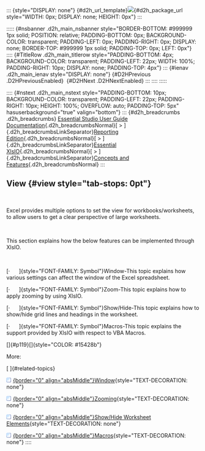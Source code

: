 ::: {style="DISPLAY: none"}
[](ms-xhelp:///?Id=d2h_url_template){#d2h_url_template}![](!package_url!){#d2h_package_url style="WIDTH: 0px; DISPLAY: none; HEIGHT: 0px"}
:::

::::: {#nsbanner .d2h_main_nsbanner style="BORDER-BOTTOM: #999999 1px solid; POSITION: relative; PADDING-BOTTOM: 0px; BACKGROUND-COLOR: transparent; PADDING-LEFT: 0px; PADDING-RIGHT: 0px; DISPLAY: none; BORDER-TOP: #999999 1px solid; PADDING-TOP: 0px; LEFT: 0px"}
:::: {#TitleRow .d2h_main_titlerow style="PADDING-BOTTOM: 4px; BACKGROUND-COLOR: transparent; PADDING-LEFT: 22px; WIDTH: 100%; PADDING-RIGHT: 10px; DISPLAY: none; PADDING-TOP: 4px"}
::: {#ienav .d2h_main_ienav style="DISPLAY: none"}
[](ms-xhelp:///?Id=74f3b7c2-08af-4fcb-b9bd-278ceb300350){#D2HPrevious .D2HPreviousEnabled}  [](ms-xhelp:///?Id=9a048332-6170-4c37-afe7-1dcc11f94f92){#D2HNext .D2HNextEnabled}
:::
::::
:::::

:::: {#nstext .d2h_main_nstext style="PADDING-BOTTOM: 10px; BACKGROUND-COLOR: transparent; PADDING-LEFT: 22px; PADDING-RIGHT: 10px; HEIGHT: 100%; OVERFLOW: auto; PADDING-TOP: 5px" hasuserbackground="true" valign="bottom"}
::: {#d2h_breadcrumbs .d2h_breadcrumbs}
[Essential Studio User Guide Documentation](ms-xhelp:///?Id=12457748-09e3-4d74-a240-8e049cedf030){.d2h_breadcrumbsNormal}[ \> ]{.d2h_breadcrumbsLinkSeparator}[Reporting Edition](ms-xhelp:///?Id=027aa5b6-6676-4f93-ad23-c20e8c45792e){.d2h_breadcrumbsNormal}[ \> ]{.d2h_breadcrumbsLinkSeparator}[Essential XlsIO](ms-xhelp:///?Id=b01a1b50-1d7d-40c0-bc83-af67e57c9005){.d2h_breadcrumbsNormal}[ \> ]{.d2h_breadcrumbsLinkSeparator}[Concepts and Features](ms-xhelp:///?Id=21b26556-5905-4ad9-90b4-40320db25faf){.d2h_breadcrumbsNormal}
:::

## View {#view style="tab-stops: 0pt"}

 

Excel provides multiple options to set the view for workbooks/worksheets, to allow users to get a clear perspective of large worksheets.

 

This section explains how the below features can be implemented through XlsIO.

 

[·      ]{style="FONT-FAMILY: Symbol"}Window-This topic explains how various settings can affect the window of the Excel spreadsheet.

[·      ]{style="FONT-FAMILY: Symbol"}Zoom-This topic explains how to apply zooming by using XlsIO.

[·      ]{style="FONT-FAMILY: Symbol"}Show/Hide-This topic explains how to show/hide grid lines and headings in the worksheet.

[·      ]{style="FONT-FAMILY: Symbol"}Macros-This topic explains the support provided by XlsIO with respect to VBA Macros.

[]{#p119}[]{style="COLOR: #15428b"} 

More:

[ ]{#related-topics}

[![](button.gif){border="0" align="absMiddle"}Window](ms-xhelp:///?Id=9a048332-6170-4c37-afe7-1dcc11f94f92){style="TEXT-DECORATION: none"}

[![](button.gif){border="0" align="absMiddle"}Zooming](ms-xhelp:///?Id=6cb9dba0-87e5-4317-abd1-cf15e3b46125){style="TEXT-DECORATION: none"}

[![](button.gif){border="0" align="absMiddle"}Show/Hide Worksheet Elements](ms-xhelp:///?Id=ec43b744-2a7a-4958-ae86-7109eec2335a){style="TEXT-DECORATION: none"}

[![](button.gif){border="0" align="absMiddle"}Macros](ms-xhelp:///?Id=a10775b0-dd71-4af9-b616-9da71cb9c7f8){style="TEXT-DECORATION: none"}
::::
